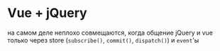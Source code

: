 # Vue + jQuery

на самом деле неплохо совмещаются, когда общение jQuery и vue только через store (`subscribe()`, `commit()`, `dispatch()`) и `event`'ы
